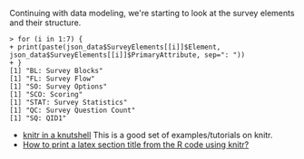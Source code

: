 Continuing with data modeling, we're starting to look at the survey elements and their structure.

    > for (i in 1:7) {
    + print(paste(json_data$SurveyElements[[i]]$Element, json_data$SurveyElements[[i]]$PrimaryAttribute, sep=": "))
    + }
    [1] "BL: Survey Blocks"
    [1] "FL: Survey Flow"
    [1] "SO: Survey Options"
    [1] "SCO: Scoring"
    [1] "STAT: Survey Statistics"
    [1] "QC: Survey Question Count"
    [1] "SQ: QID1"

- [knitr in a knutshell](http://kbroman.org/knitr_knutshell/)
This is a good set of examples/tutorials on knitr.
- [How to print a latex section title from the R code using knitr?](https://stackoverflow.com/questions/17992846/how-to-print-a-latex-section-title-from-the-r-code-using-knitr)
